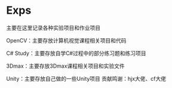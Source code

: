 # Exps
主要在这里记录各种实验项目和作业项目

OpenCV：主要存放计算机视觉课程相关项目和代码

C# Study：主要存放自学C#过程中的部分练习题和练习项目

3Dmax：主要存放3Dmax课程相关项目和实验文件

Unity：主要存放自己做的一些Unity项目
贡献鸣谢：hjx大佬、cf大佬
